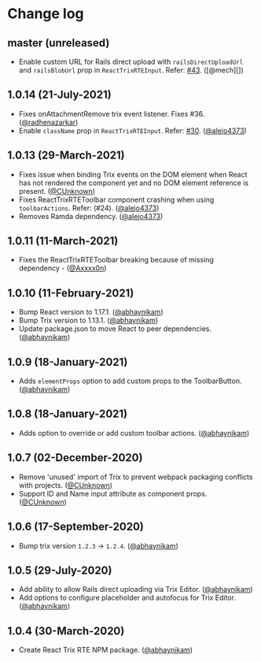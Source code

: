 # Change log

## master (unreleased)

* Enable custom URL for Rails direct upload with `railsDirectUploadUrl` and `railsBlobUrl` prop in `ReactTrixRTEInput`. Refer: [#43](/issues/43). ([@mech][])

## 1.0.14 (21-July-2021)
* Fixes onAttachmentRemove trix event listener. Fixes #36. ([@radhenazarkar][])
* Enable `className` prop in `ReactTrixRTEInput`. Refer: [#30](/issues/30). ([@alejo4373][])

## 1.0.13 (29-March-2021)
* Fixes issue when binding Trix events on the DOM element when React has not rendered the component yet and no DOM element reference is present. ([@CUnknown][])
* Fixes ReactTrixRTEToolbar component crashing when using `toolbarActions`. Refer: (#24). ([@alejo4373][])
* Removes Ramda dependency. ([@alejo4373][])

## 1.0.11 (11-March-2021)
* Fixes the ReactTrixRTEToolbar breaking because of missing dependency - ([@Axxxx0n][])

## 1.0.10 (11-February-2021)
* Bump React version to 1.17.1. ([@abhaynikam][])
* Bump Trix version to 1.13.1. ([@abhaynikam][])
* Update package.json to move React to peer dependencies. ([@abhaynikam][])

## 1.0.9 (18-January-2021)
* Adds `elementProps` option to add custom props to the ToolbarButton. ([@abhaynikam][])

## 1.0.8 (18-January-2021)
* Adds option to override or add custom toolbar actions. ([@abhaynikam][])

## 1.0.7 (02-December-2020)
* Remove 'unused' import of Trix to prevent webpack packaging conflicts with projects. ([@CUnknown][])
* Support ID and Name input attribute as component props. ([@CUnknown][])

## 1.0.6 (17-September-2020)

* Bump trix version `1.2.3` -> `1.2.4`. ([@abhaynikam][])

## 1.0.5 (29-July-2020)

* Add ability to allow Rails direct uploading via Trix Editor. ([@abhaynikam][])
* Add options to configure placeholder and autofocus for Trix Editor. ([@abhaynikam][])

## 1.0.4 (30-March-2020)

* Create React Trix RTE NPM package. ([@abhaynikam][])

[@abhaynikam]: https://github.com/abhaynikam
[@CUnknown]: https://github.com/CUnknown
[@Axxxx0n]: https://github.com/Axxxx0n
[@alejo4373]: https://github.com/alejo4373
[@radhenazarkar]: https://github.com/radhenazarkar
